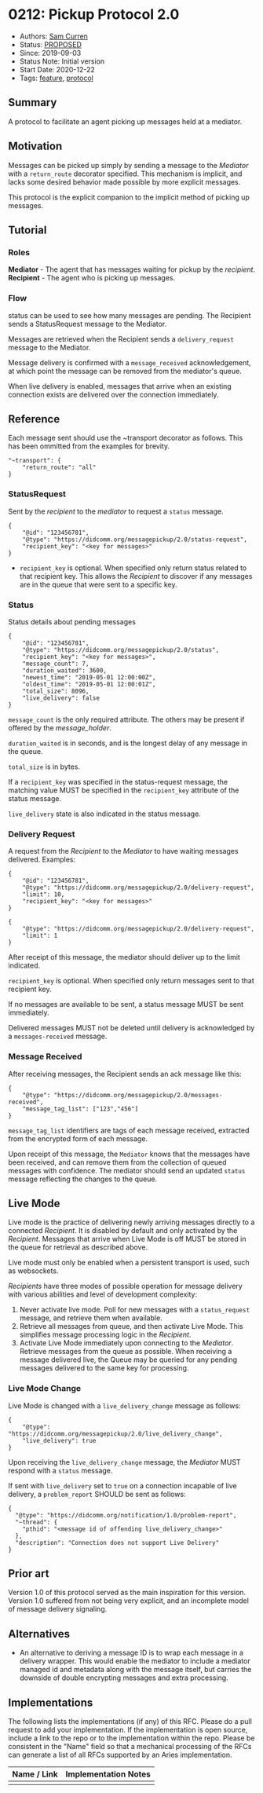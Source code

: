 # 0212: Pickup Protocol 2.0

- Authors: [Sam Curren](telegramsam@gmail.com)
- Status: [PROPOSED](/README.md#proposed)
- Since: 2019-09-03
- Status Note: Initial version
- Start Date: 2020-12-22
- Tags: [feature](/tags.md#feature), [protocol](/tags.md#protocol)

## Summary

A protocol to facilitate an agent picking up messages held at a mediator.

## Motivation

Messages can be picked up simply by sending a message to the _Mediator_ with a `return_route` decorator specified. This mechanism is implicit, and lacks some desired behavior made possible by more explicit messages.

This protocol is the explicit companion to the implicit method of picking up messages.

## Tutorial

### Roles

**Mediator** - The agent that has messages waiting for pickup by the _recipient_.
**Recipient** - The agent who is picking up messages.

### Flow

status can be used to see how many messages are pending. The Recipient sends a StatusRequest message to the Mediator.

Messages are retrieved when the Recipient  sends a `delivery_request` message to the Mediator.

Message delivery is confirmed with a `message_received` acknowledgement, at which point the message can be removed from the mediator's queue.

When live delivery is enabled, messages that arrive when an existing connection exists are delivered over the connection immediately.



## Reference

Each message sent should use the ~transport decorator as follows. This has been ommitted from the examples for brevity.

```json=
"~transport": {
    "return_route": "all"
}
```


### StatusRequest

Sent by the _recipient_ to the _mediator_ to request a `status` message.

```json=
{
    "@id": "123456781",
    "@type": "https://didcomm.org/messagepickup/2.0/status-request",
    "recipient_key": "<key for messages>"
}
```

- `recipient_key` is optional. When specified only return status related to that recipient key. This allows the _Recipient_ to discover if any messages are in the queue that were sent to a specific key.

### Status

Status details about pending messages

```json=
{
    "@id": "123456781",
    "@type": "https://didcomm.org/messagepickup/2.0/status",
    "recipient_key": "<key for messages>",
    "message_count": 7,
    "duration_waited": 3600,
    "newest_time": "2019-05-01 12:00:00Z",
    "oldest_time": "2019-05-01 12:00:01Z",
    "total_size": 8096,
    "live_delivery": false
}
```

`message_count` is the only required attribute. The others may be present if offered by the _message_holder_.

`duration_waited` is in seconds, and is the longest  delay of any message in the queue.

`total_size` is in bytes.

If a `recipient_key` was specified in the status-request message, the matching value MUST be specified in the `recipient_key` attribute of the status message.

`live_delivery` state is also indicated in the status message. 

### Delivery Request

A request from the _Recipient_ to the _Mediator_ to have waiting messages delivered. 
Examples:

```json=
{
    "@id": "123456781",
    "@type": "https://didcomm.org/messagepickup/2.0/delivery-request",
    "limit": 10,
    "recipient_key": "<key for messages>"
}
```

```json=
{
    "@type": "https://didcomm.org/messagepickup/2.0/delivery-request",
    "limit": 1
}
```


After receipt of this message, the mediator should deliver up to the limit indicated. 

`recipient_key` is optional. When specified only return messages sent to that recipient key.

If no messages are available to be sent, a status message MUST be sent immediately.

Delivered messages MUST not be deleted until delivery is acknowledged by a `messages-received` message.


### Message Received
After receiving messages, the Recipient sends an ack message like this:
```json=
{
    "@type": "https://didcomm.org/messagepickup/2.0/messages-received",
    "message_tag_list": ["123","456"]
}
```

`message_tag_list` identifiers are tags of each message received, extracted from the encrypted form of each message.

Upon receipt of this message, the `Mediator` knows that the messages have been received, and can remove them from the collection of queued messages with confidence. The mediator should send an updated `status` message reflecting the changes to the queue.

## Live Mode
Live mode is the practice of delivering newly arriving messages directly to a connected _Recipient_. It is disabled by default and only activated by the _Recipient_. Messages that arrive when Live Mode is off MUST be stored in the queue for retrieval as described above.

Live mode must only be enabled when a persistent transport is used, such as websockets.

_Recipients_ have three modes of possible operation for message delivery with various abilities and level of development complexity:

1. Never activate live mode. Poll for new messages with a `status_request` message, and retrieve them when available.
2. Retrieve all messages from queue, and then activate Live Mode. This simplifies message processing logic in the _Recipient_.
3. Activate Live Mode immediately upon connecting to the _Mediator_. Retrieve messages from the queue as possible. When receiving a message delivered live, the Queue may be queried for any pending messages delivered to the same key for processing.

### Live Mode Change
Live Mode is changed with a `live_delivery_change` message as follows:
```json=
{
    "@type": "https://didcomm.org/messagepickup/2.0/live_delivery_change",
    "live_delivery": true
}
```

Upon receiving the `live_delivery_change` message, the _Mediator_ MUST respond with a `status` message.

If sent with `live_delivery` set to `true` on a connection incapable of live delivery, a `problem_report` SHOULD be sent as follows:

```json=
{
  "@type": "https://didcomm.org/notification/1.0/problem-report",
  "~thread": {
    "pthid": "<message id of offending live_delivery_change>"
  },
  "description": "Connection does not support Live Delivery"
}
```

## Prior art

Version 1.0 of this protocol served as the main inspiration for this version. Version 1.0 suffered from not being very explicit, and an incomplete model of message delivery signaling.

## Alternatives

- An alternative to deriving a message ID is to wrap each message in a delivery wrapper. This would enable the mediator to include a mediator managed id and metadata along with the message itself, but carries the downside of double encrypting messages and extra processing.

## Implementations

The following lists the implementations (if any) of this RFC. Please do a pull request to add your implementation. If the implementation is open source, include a link to the repo or to the implementation within the repo. Please be consistent in the "Name" field so that a mechanical processing of the RFCs can generate a list of all RFCs supported by an Aries implementation.

Name / Link | Implementation Notes
--- | ---
 |  |
